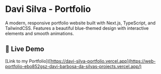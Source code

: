 # Davi Silva - Portfolio

A modern, responsive portfolio website built with Next.js, TypeScript, and TailwindCSS. Features a beautiful blue-themed design with interactive elements and smooth animations.

## 🚀 Live Demo

[Link to my Portfolio]([https://davi-silva-portfolio.vercel.app](https://web-portfolio-ebo852gsz-davi-barbosa-da-silvas-projects.vercel.app/)
